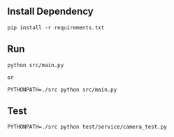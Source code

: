 
## Install Dependency
```
pip install -r requirements.txt
```

## Run
```
python src/main.py

or

PYTHONPATH=./src python src/main.py
```

## Test
```
PYTHONPATH=./src python test/service/camera_test.py
```
